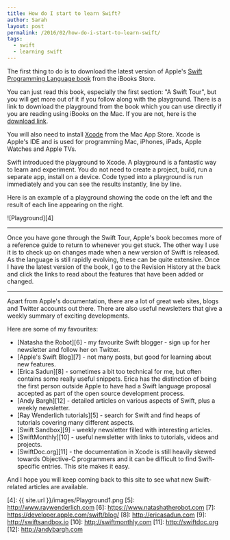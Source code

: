 ```yaml
---
title: How do I start to learn Swift?
author: Sarah
layout: post
permalink: /2016/02/how-do-i-start-to-learn-swift/
tags:
  - swift
  - learning swift
---
```

The first thing to do is to download the latest version of Apple's [Swift Programming Language book][1] from the iBooks Store.

You can just read this book, especially the first section: "A Swift Tour", but you will get more out of it if you follow along with the playground. There is a link to download the playground from the book which you can use directly if you are reading using iBooks on the Mac. If you are not, here is the [download link][2].

You will also need to install [Xcode][3] from the Mac App Store. Xcode is Apple's IDE and is used for programming Mac, iPhones, iPads, Apple Watches and Apple TVs.

Swift introduced the playground to Xcode. A playground is a fantastic way to learn and experiment. You do not need to create a project, build, run a separate app, install on a device. Code typed into a playground is run immediately and you can see the results instantly, line by line.

Here is an example of a playground showing the code on the left and the result of each line appearing on the right.

![Playground][4]

---

Once you have gone through the Swift Tour, Apple's book becomes more of a reference guide to return to whenever you get stuck. The other way I use it is to check up on changes made when a new version of Swift is released. As the language is still rapidly evolving, these can be quite extensive. Once I have the latest version of the book, I go to the Revision History at the back and click the links to read about the features that have been added or changed.

---

Apart from Apple's documentation, there are a lot of great web sites, blogs and Twitter accounts out there. There are also useful newsletters that give a weekly summary of exciting developments.

Here are some of my favourites:

* [Natasha the Robot][6] - my favourite Swift blogger - sign up for her newsletter and follow her on Twitter.
* [Apple's Swift Blog][7] - not many posts, but good for learning about new features.
* [Erica Sadun][8] - sometimes a bit too technical for me, but often contains some really useful snippets. Erica has the distinction of being the first person outside Apple to have had a Swift language proposal accepted as part of the open source development process.
* [Andy Bargh][12] - detailed articles on various aspects of Swift, plus a weekly newsletter.
* [Ray Wenderlich tutorials][5] - search for Swift and find heaps of tutorials covering many different aspects.
* [Swift Sandbox][9] - weekly newsletter filled with interesting articles.
* [SwiftMonthly][10] - useful newsletter with links to tutorials, videos and projects.
* [SwiftDoc.org][11] - the documentation in Xcode is still heavily skewed towards Objective-C programmers and it can be difficult to find Swift-specific entries. This site makes it easy.

And I hope you will keep coming back to this site to see what new Swift-related articles are available.


[1]: https://itunes.apple.com/book/swift-programming-language/id881256329
[2]: https://developer.apple.com/go/?id=swift-tour
[3]: https://itunes.apple.com/app/xcode/id497799835
[4]: {{ site.url }}/images/Playground1.png
[5]: http://www.raywenderlich.com
[6]: https://www.natashatherobot.com
[7]: https://developer.apple.com/swift/blog/
[8]: http://ericasadun.com
[9]: http://swiftsandbox.io
[10]: http://swiftmonthly.com
[11]: http://swiftdoc.org
[12]: http://andybargh.com
